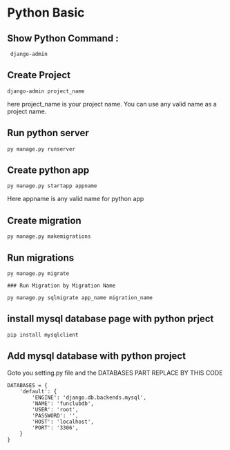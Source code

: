 # Python Basic 

## Show Python Command :
```
 django-admin
```

## Create Project

```
django-admin project_name
```
here project_name is your project name. You can use any valid name as a project name.

## Run python server
```
py manage.py runserver
```
## Create python app
```
py manage.py startapp appname
```
Here appname is any valid name for python app

## Create migration 
```
py manage.py makemigrations
```
## Run migrations
```
py manage.py migrate

### Run Migration by Migration Name

py manage.py sqlmigrate app_name migration_name
```

## install mysql database page with python prject
```
pip install mysqlclient
```

## Add mysql database with python project

Goto you setting.py file and the DATABASES PART REPLACE BY THIS CODE 
```
DATABASES = {
    'default': {
        'ENGINE': 'django.db.backends.mysql',
        'NAME': 'funclubdb',
        'USER': 'root',
        'PASSWORD': '',
        'HOST': 'localhost',
        'PORT': '3306',
    }
}
```

 


